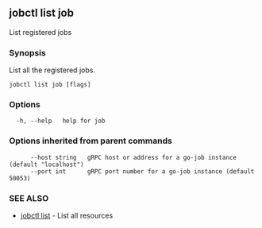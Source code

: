 ## jobctl list job

List registered jobs

### Synopsis

List all the registered jobs.

```
jobctl list job [flags]
```

### Options

```
  -h, --help   help for job
```

### Options inherited from parent commands

```
      --host string   gRPC host or address for a go-job instance (default "localhost")
      --port int      gRPC port number for a go-job instance (default 50053)
```

### SEE ALSO

* [jobctl list](jobctl_list.md)	 - List all resources

